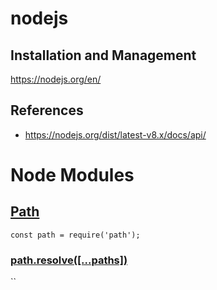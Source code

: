 # nodejs
## Installation and Management
https://nodejs.org/en/

## References
* https://nodejs.org/dist/latest-v8.x/docs/api/

# Node Modules
## [Path](https://nodejs.org/docs/latest/api/path.html)
`const path = require('path');`

### [path.resolve([...paths])](https://nodejs.org/docs/latest/api/path.html#path_path_resolve_paths)
``
